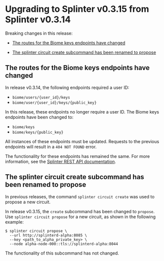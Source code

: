 # Upgrading to Splinter v0.3.15 from Splinter v0.3.14

<!--
  Copyright 2018-2020 Cargill Incorporated
  Licensed under Creative Commons Attribution 4.0 International License
  https://creativecommons.org/licenses/by/4.0/
-->

Breaking changes in this release:

* [The routes for the Biome keys endpoints have
  changed](#the-routes-for-the-biome-keys-endpoints-have-changed)

* [The splinter circuit create subcommand has been renamed to
  propose](#the-splinter-circuit-create-subcommand-has-been-renamed-to-propose)

## The routes for the Biome keys endpoints have changed

In release v0.3.14, the following endpoints required a user ID:

* `biome/users/{user_id}/keys`
* `biome/user/{user_id}/keys/{public_key}`

In this release, these endpoints no longer require a user ID. The Biome keys
endpoints have been changed to:

* `biome/keys`
* `biome/keys/{public_key}`

All instances of these endpoints must be updated. Requests to the previous
endpoints will result in a `404 NOT FOUND` error.

The functionality for these endpoints has remained the same. For more
information, see the [Splinter REST API documentation](/docs/0.4/api/).

## The splinter circuit create subcommand has been renamed to propose

In previous releases, the command `splinter circuit create` was used to propose
a new circuit.

In release v0.3.15, the `create` subcommand has been changed to `propose`.
Use `splinter circuit propose` for a new circuit, as shown in the following
example:

``` console
$ splinter circuit propose \
  --url http://splinterd-alpha:8085 \
  --key <path_to_alpha_private_key> \
  --node alpha-node-000::tls://splinterd-alpha:8044
```

The functionality of this subcommand has not changed.
